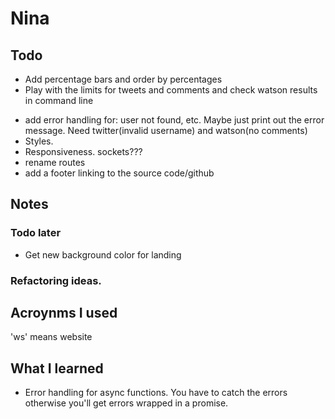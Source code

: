 # Nina


## Todo 
<!-- * Add submit button for text box -->
<!-- * Send text through the inputs and see if you get right output. use send. STILL NEED
TEXTAREA INPUT -->
<!-- * Get tweet data -->
<!-- * Get reddit data -->
<!-- * Make IBM API work -->
<!-- * Make reddit data work with IBM's API with the separate files. Probably will have to 'require' ibm code. -->
<!-- * put reddit/twitter routes/functions in separate files. test it. MOVE FILES TO HELPERS FOLDER -->
<!-- * For self text make sure the amount of words is 600. This will need to be done in client side code. ADD WORD COUNT. ADD LITTLE MESSAGE UNDER TEXTAREA SAYING 600 IS THE MINIMUM NEED BY THE API TO BE ACCURATE. -->
<!-- * Print out the names of the big5 traits. -->
<!-- * then worry about add the little traits. Maybe use an array with "one", "two"... -->
<!-- * Add functionality to dropdowns in results -->
* Add percentage bars and order by percentages
* Play with the limits for tweets and comments and check watson results in command line
<!-- * For the profile page create an object in the routes and then send that object to results.ejs -->
<!-- * Look at watson sample page and Test the analysis page with reddit results first. -->
<!-- * Find ibm node package, use it. -->
* add error handling for: user not found, etc. Maybe just print out the error message. Need twitter(invalid username) and watson(no comments)
* Styles.
* Responsiveness. sockets???
* rename routes
* add a footer linking to the source code/github

## Notes 


### Todo later 
* Get new background color for landing
### Refactoring ideas.


## Acroynms I used
'ws' means website

## What I learned
* Error handling for async functions. You have to catch the errors otherwise you'll get errors wrapped in a promise.